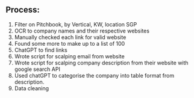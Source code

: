 ## **Process:**

1. Filter on Pitchbook, by Vertical, KW, location SGP
2. OCR to company names and their respective websites
3. Manually checked each link for valid website
4. Found some more to make up to a list of 100
5. ChatGPT to find links
6. Wrote script for scalping email from website
7. Wrote script for scalping company description from their website with google search API
8. Used chatGPT to categorise the company into table format from description.
9. Data cleaning

